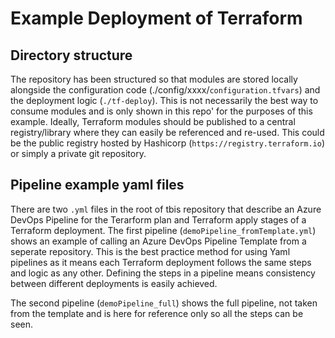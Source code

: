 # Example Deployment of Terraform 

## Directory structure

The repository has been structured so that modules are stored locally alongside the configuration code (./config/xxxx/`configuration.tfvars`) and the deployment logic (`./tf-deploy`). This is not necessarily the best way to consume modules and is only shown in this repo' for the purposes of this example. Ideally, Terraform modules should be published to a central registry/library where they can easily be referenced and re-used. This could be the public registry hosted by Hashicorp (`https://registry.terraform.io`) or simply a private git repository. 




## Pipeline example yaml files

There are two `.yml` files in the root of tbis repository that describe an Azure DevOps Pipeline for the Terarform plan and Terraform apply stages of a Terraform deployment. The first pipeline (`demoPipeline_fromTemplate.yml`) shows an example of calling an Azure DevOps Pipeline Template from a seperate repository. This is the best practice method for using Yaml pipelines as it means each Terraform deployment follows the same steps and logic as any other. Defining the steps in a pipeline means consistency between different deployments is easily achieved. 

The second pipeline (`demoPipeline_full`) shows the full pipeline, not taken from the template and is here for reference only so all the steps can be seen.

